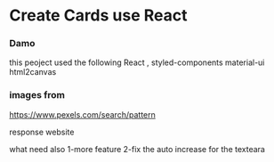 # Create Cards use React

### Damo

this peoject used the following 
React ,
styled-components
material-ui
html2canvas

### images from 
https://www.pexels.com/search/pattern

response website

what need also 
1-more feature 
2-fix the auto increase for the texteara 
